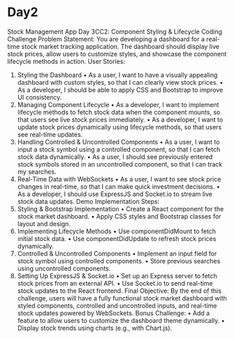 # Day2
Stock Management App
Day 3CC2: Component Styling & Lifecycle Coding Challenge
Problem Statement:
You are developing a dashboard for a real-time stock market tracking
application. The dashboard should display live stock prices, allow
users to customize styles, and showcase the component lifecycle
methods in action.
User Stories:
1. Styling the Dashboard
• As a user, I want to have a visually appealing dashboard with
custom styles, so that I can clearly view stock prices.
• As a developer, I should be able to apply CSS and Bootstrap to
improve UI consistency.
2. Managing Component Lifecycle
• As a developer, I want to implement lifecycle methods to fetch
stock data when the component mounts, so that users see live
stock prices immediately.
• As a developer, I want to update stock prices dynamically using
lifecycle methods, so that users see real-time updates.
3. Handling Controlled & Uncontrolled Components
• As a user, I want to input a stock symbol using a controlled
component, so that I can fetch stock data dynamically.
• As a user, I should see previously entered stock symbols stored
in an uncontrolled component, so that I can track my searches.
4. Real-Time Data with WebSockets
• As a user, I want to see stock price changes in real-time, so
that I can make quick investment decisions.
• As a developer, I should use ExpressJS and Socket.io to stream
live stock data updates.
Demo Implementation Steps:
1. Styling & Bootstrap Implementation
• Create a React component for the stock market dashboard.
• Apply CSS styles and Bootstrap classes for layout and design.
2. Implementing Lifecycle Methods
• Use componentDidMount to fetch initial stock data.
• Use componentDidUpdate to refresh stock prices dynamically.
3. Controlled & Uncontrolled Components
• Implement an input field for stock symbol using controlled
components.
• Store previous searches using uncontrolled components.
4. Setting Up ExpressJS & Socket.io
• Set up an Express server to fetch stock prices from an external
API.
• Use Socket.io to send real-time stock updates to the React
frontend.
Final Objective:
By the end of this challenge, users will have a fully functional stock
market dashboard with styled components, controlled and uncontrolled
inputs, and real-time stock updates powered by WebSockets.
Bonus Challenge:
• Add a feature to allow users to customize the dashboard theme
dynamically.
• Display stock trends using charts (e.g., with Chart.js).
